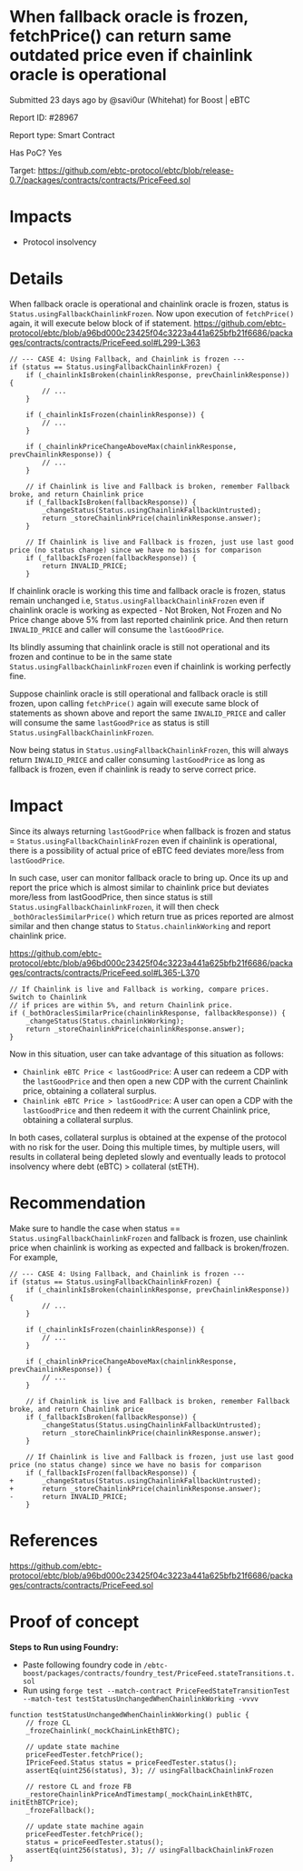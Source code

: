 # When fallback oracle is frozen, fetchPrice() can return same outdated price even if chainlink oracle is operational
Submitted 23 days ago by @savi0ur (Whitehat) for Boost | eBTC

Report ID: #28967

Report type: Smart Contract

Has PoC? Yes

Target: https://github.com/ebtc-protocol/ebtc/blob/release-0.7/packages/contracts/contracts/PriceFeed.sol

# Impacts
- Protocol insolvency

# Details

When fallback oracle is operational and chainlink oracle is frozen, status is `Status.usingFallbackChainlinkFrozen`. Now upon execution of `fetchPrice()` again, it will execute below block of if statement. https://github.com/ebtc-protocol/ebtc/blob/a96bd000c23425f04c3223a441a625bfb21f6686/packages/contracts/contracts/PriceFeed.sol#L299-L363

```
// --- CASE 4: Using Fallback, and Chainlink is frozen ---
if (status == Status.usingFallbackChainlinkFrozen) {
    if (_chainlinkIsBroken(chainlinkResponse, prevChainlinkResponse)) {
        // ...
    }

    if (_chainlinkIsFrozen(chainlinkResponse)) {
        // ...
    }

    if (_chainlinkPriceChangeAboveMax(chainlinkResponse, prevChainlinkResponse)) {
        // ...
    }

    // if Chainlink is live and Fallback is broken, remember Fallback broke, and return Chainlink price
    if (_fallbackIsBroken(fallbackResponse)) {
        _changeStatus(Status.usingChainlinkFallbackUntrusted);
        return _storeChainlinkPrice(chainlinkResponse.answer);
    }

    // If Chainlink is live and Fallback is frozen, just use last good price (no status change) since we have no basis for comparison
    if (_fallbackIsFrozen(fallbackResponse)) {
        return INVALID_PRICE;
    }
```

If chainlink oracle is working this time and fallback oracle is frozen, status remain unchanged i.e, `Status.usingFallbackChainlinkFrozen` even if chainlink oracle is working as expected - Not Broken, Not Frozen and No Price change above 5% from last reported chainlink price. And then return `INVALID_PRICE` and caller will consume the `lastGoodPrice`.

Its blindly assuming that chainlink oracle is still not operational and its frozen and continue to be in the same state `Status.usingFallbackChainlinkFrozen` even if chainlink is working perfectly fine.

Suppose chainlink oracle is still operational and fallback oracle is still frozen, upon calling `fetchPrice()` again will execute same block of statements as shown above and report the same `INVALID_PRICE` and caller will consume the same `lastGoodPrice` as status is still `Status.usingFallbackChainlinkFrozen`.

Now being status in `Status.usingFallbackChainlinkFrozen`, this will always return `INVALID_PRICE` and caller consuming `lastGoodPrice` as long as fallback is frozen, even if chainlink is ready to serve correct price.

# Impact
Since its always returning `lastGoodPrice` when fallback is frozen and status = `Status.usingFallbackChainlinkFrozen` even if chainlink is operational, there is a possibility of actual price of eBTC feed deviates more/less from `lastGoodPrice`.

In such case, user can monitor fallback oracle to bring up. Once its up and report the price which is almost similar to chainlink price but deviates more/less from lastGoodPrice, then since status is still `Status.usingFallbackChainlinkFrozen`, it will then check `_bothOraclesSimilarPrice()` which return true as prices reported are almost similar and then change status to `Status.chainlinkWorking` and report chainlink price.

https://github.com/ebtc-protocol/ebtc/blob/a96bd000c23425f04c3223a441a625bfb21f6686/packages/contracts/contracts/PriceFeed.sol#L365-L370

```
// If Chainlink is live and Fallback is working, compare prices. Switch to Chainlink
// if prices are within 5%, and return Chainlink price.
if (_bothOraclesSimilarPrice(chainlinkResponse, fallbackResponse)) {
	_changeStatus(Status.chainlinkWorking);
	return _storeChainlinkPrice(chainlinkResponse.answer);
}
```

Now in this situation, user can take advantage of this situation as follows:

- `Chainlink eBTC Price < lastGoodPrice`: A user can redeem a CDP with the `lastGoodPrice` and then open a new CDP with the current Chainlink price, obtaining a collateral surplus.
- `Chainlink eBTC Price > lastGoodPrice`: A user can open a CDP with the `lastGoodPrice` and then redeem it with the current Chainlink price, obtaining a collateral surplus.

In both cases, collateral surplus is obtained at the expense of the protocol with no risk for the user. Doing this multiple times, by multiple users, will results in collateral being depleted slowly and eventually leads to protocol insolvency where debt (eBTC) > collateral (stETH).

# Recommendation

Make sure to handle the case when status == `Status.usingFallbackChainlinkFrozen` and fallback is frozen, use chainlink price when chainlink is working as expected and fallback is broken/frozen. For example,

```
// --- CASE 4: Using Fallback, and Chainlink is frozen ---
if (status == Status.usingFallbackChainlinkFrozen) {
    if (_chainlinkIsBroken(chainlinkResponse, prevChainlinkResponse)) {
        // ...
    }

    if (_chainlinkIsFrozen(chainlinkResponse)) {
        // ...
    }

    if (_chainlinkPriceChangeAboveMax(chainlinkResponse, prevChainlinkResponse)) {
        // ...
    }

    // if Chainlink is live and Fallback is broken, remember Fallback broke, and return Chainlink price
    if (_fallbackIsBroken(fallbackResponse)) {
        _changeStatus(Status.usingChainlinkFallbackUntrusted);
        return _storeChainlinkPrice(chainlinkResponse.answer);
    }

    // If Chainlink is live and Fallback is frozen, just use last good price (no status change) since we have no basis for comparison
    if (_fallbackIsFrozen(fallbackResponse)) {
+		_changeStatus(Status.usingChainlinkFallbackUntrusted);
+       return _storeChainlinkPrice(chainlinkResponse.answer);
-       return INVALID_PRICE;
    }
```

# References
https://github.com/ebtc-protocol/ebtc/blob/a96bd000c23425f04c3223a441a625bfb21f6686/packages/contracts/contracts/PriceFeed.sol

# Proof of concept

**Steps to Run using Foundry:**

- Paste following foundry code in `/ebtc-boost/packages/contracts/foundry_test/PriceFeed.stateTransitions.t.sol`
- Run using `forge test --match-contract PriceFeedStateTransitionTest --match-test testStatusUnchangedWhenChainlinkWorking -vvvv`

```  
function testStatusUnchangedWhenChainlinkWorking() public {
    // froze CL
    _frozeChainlink(_mockChainLinkEthBTC);

    // update state machine
    priceFeedTester.fetchPrice();
    IPriceFeed.Status status = priceFeedTester.status();
    assertEq(uint256(status), 3); // usingFallbackChainlinkFrozen

    // restore CL and froze FB
    _restoreChainlinkPriceAndTimestamp(_mockChainLinkEthBTC, initEthBTCPrice);
    _frozeFallback();

    // update state machine again
    priceFeedTester.fetchPrice();
    status = priceFeedTester.status();
    assertEq(uint256(status), 3); // usingFallbackChainlinkFrozen
}
```
